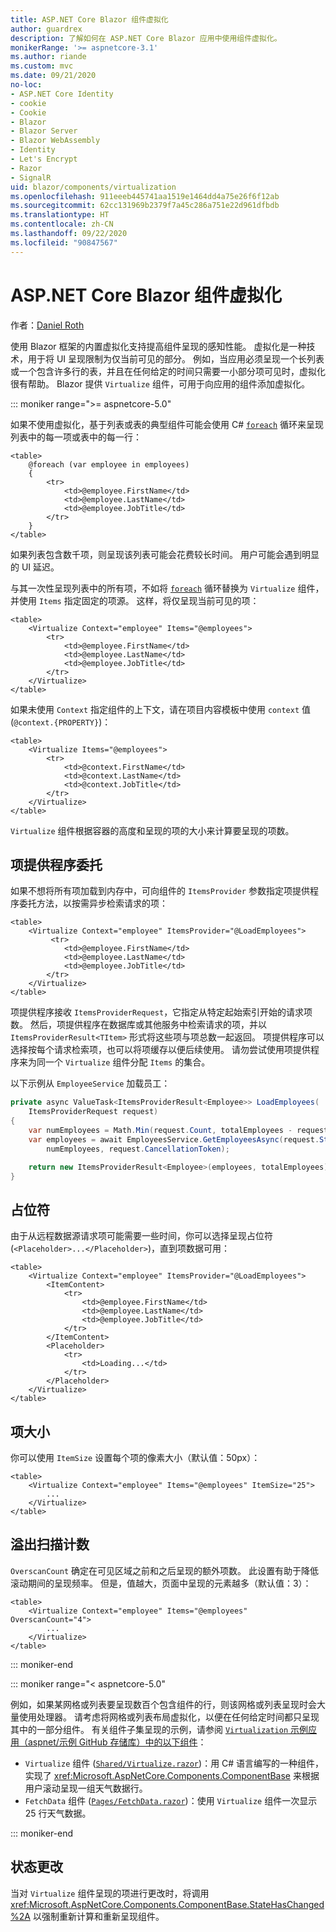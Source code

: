 ```yaml
---
title: ASP.NET Core Blazor 组件虚拟化
author: guardrex
description: 了解如何在 ASP.NET Core Blazor 应用中使用组件虚拟化。
monikerRange: '>= aspnetcore-3.1'
ms.author: riande
ms.custom: mvc
ms.date: 09/21/2020
no-loc:
- ASP.NET Core Identity
- cookie
- Cookie
- Blazor
- Blazor Server
- Blazor WebAssembly
- Identity
- Let's Encrypt
- Razor
- SignalR
uid: blazor/components/virtualization
ms.openlocfilehash: 911eeeb445741aa1519e1464dd4a75e26f6f12ab
ms.sourcegitcommit: 62cc131969b2379f7a45c286a751e22d961dfbdb
ms.translationtype: HT
ms.contentlocale: zh-CN
ms.lasthandoff: 09/22/2020
ms.locfileid: "90847567"
---
```

# <a name="aspnet-core-no-locblazor-component-virtualization"></a>ASP.NET Core Blazor 组件虚拟化

作者：[Daniel Roth](https://github.com/danroth27)

使用 Blazor 框架的内置虚拟化支持提高组件呈现的感知性能。 虚拟化是一种技术，用于将 UI 呈现限制为仅当前可见的部分。 例如，当应用必须呈现一个长列表或一个包含许多行的表，并且在任何给定的时间只需要一小部分项可见时，虚拟化很有帮助。 Blazor 提供 `Virtualize` 组件，可用于向应用的组件添加虚拟化。

::: moniker range=">= aspnetcore-5.0"

如果不使用虚拟化，基于列表或表的典型组件可能会使用 C# [`foreach`](/dotnet/csharp/language-reference/keywords/foreach-in) 循环来呈现列表中的每一项或表中的每一行：

```razor
<table>
    @foreach (var employee in employees)
    {
        <tr>
            <td>@employee.FirstName</td>
            <td>@employee.LastName</td>
            <td>@employee.JobTitle</td>
        </tr>
    }
</table>
```

如果列表包含数千项，则呈现该列表可能会花费较长时间。 用户可能会遇到明显的 UI 延迟。

与其一次性呈现列表中的所有项，不如将 [`foreach`](/dotnet/csharp/language-reference/keywords/foreach-in) 循环替换为 `Virtualize` 组件，并使用 `Items` 指定固定的项源。 这样，将仅呈现当前可见的项：

```razor
<table>
    <Virtualize Context="employee" Items="@employees">
        <tr>
            <td>@employee.FirstName</td>
            <td>@employee.LastName</td>
            <td>@employee.JobTitle</td>
        </tr>
    </Virtualize>
</table>
```

如果未使用 `Context` 指定组件的上下文，请在项目内容模板中使用 `context` 值 (`@context.{PROPERTY}`)：

```razor
<table>
    <Virtualize Items="@employees">
        <tr>
            <td>@context.FirstName</td>
            <td>@context.LastName</td>
            <td>@context.JobTitle</td>
        </tr>
    </Virtualize>
</table>
```

`Virtualize` 组件根据容器的高度和呈现的项的大小来计算要呈现的项数。

## <a name="item-provider-delegate"></a>项提供程序委托

如果不想将所有项加载到内存中，可向组件的 `ItemsProvider` 参数指定项提供程序委托方法，以按需异步检索请求的项：

```razor
<table>
    <Virtualize Context="employee" ItemsProvider="@LoadEmployees">
         <tr>
            <td>@employee.FirstName</td>
            <td>@employee.LastName</td>
            <td>@employee.JobTitle</td>
        </tr>
    </Virtualize>
</table>
```

项提供程序接收 `ItemsProviderRequest`，它指定从特定起始索引开始的请求项数。 然后，项提供程序在数据库或其他服务中检索请求的项，并以 `ItemsProviderResult<TItem>` 形式将这些项与项总数一起返回。 项提供程序可以选择按每个请求检索项，也可以将项缓存以便后续使用。 请勿尝试使用项提供程序来为同一个 `Virtualize` 组件分配 `Items` 的集合。

以下示例从 `EmployeeService` 加载员工：

```csharp
private async ValueTask<ItemsProviderResult<Employee>> LoadEmployees(
    ItemsProviderRequest request)
{
    var numEmployees = Math.Min(request.Count, totalEmployees - request.StartIndex);
    var employees = await EmployeesService.GetEmployeesAsync(request.StartIndex, 
        numEmployees, request.CancellationToken);

    return new ItemsProviderResult<Employee>(employees, totalEmployees);
}
```

## <a name="placeholder"></a>占位符

由于从远程数据源请求项可能需要一些时间，你可以选择呈现占位符 (`<Placeholder>...</Placeholder>`)，直到项数据可用：

```razor
<table>
    <Virtualize Context="employee" ItemsProvider="@LoadEmployees">
        <ItemContent>
            <tr>
                <td>@employee.FirstName</td>
                <td>@employee.LastName</td>
                <td>@employee.JobTitle</td>
            </tr>
        </ItemContent>
        <Placeholder>
            <tr>
                <td>Loading...</td>
            </tr>
        </Placeholder>
    </Virtualize>
</table>
```

## <a name="item-size"></a>项大小

你可以使用 `ItemSize` 设置每个项的像素大小（默认值：50px）：

```razor
<table>
    <Virtualize Context="employee" Items="@employees" ItemSize="25">
        ...
    </Virtualize>
</table>
```

## <a name="overscan-count"></a>溢出扫描计数

`OverscanCount` 确定在可见区域之前和之后呈现的额外项数。 此设置有助于降低滚动期间的呈现频率。 但是，值越大，页面中呈现的元素越多（默认值：3）：

```razor
<table>
    <Virtualize Context="employee" Items="@employees" OverscanCount="4">
        ...
    </Virtualize>
</table>
```

::: moniker-end

::: moniker range="< aspnetcore-5.0"

例如，如果某网格或列表要呈现数百个包含组件的行，则该网格或列表呈现时会大量使用处理器。 请考虑将网格或列表布局虚拟化，以便在任何给定时间都只呈现其中的一部分组件。 有关组件子集呈现的示例，请参阅 [`Virtualization` 示例应用（aspnet/示例 GitHub 存储库）中的以下组件](https://github.com/aspnet/samples/tree/master/samples/aspnetcore/blazor/Virtualization)：

* `Virtualize` 组件 ([`Shared/Virtualize.razor`](https://github.com/aspnet/samples/blob/master/samples/aspnetcore/blazor/Virtualization/Shared/Virtualize.cs))：用 C# 语言编写的一种组件，实现了 <xref:Microsoft.AspNetCore.Components.ComponentBase> 来根据用户滚动呈现一组天气数据行。
* `FetchData` 组件 ([`Pages/FetchData.razor`](https://github.com/aspnet/samples/blob/master/samples/aspnetcore/blazor/Virtualization/Pages/FetchData.razor))：使用 `Virtualize` 组件一次显示 25 行天气数据。

::: moniker-end

## <a name="state-changes"></a>状态更改

当对 `Virtualize` 组件呈现的项进行更改时，将调用 <xref:Microsoft.AspNetCore.Components.ComponentBase.StateHasChanged%2A> 以强制重新计算和重新呈现组件。
